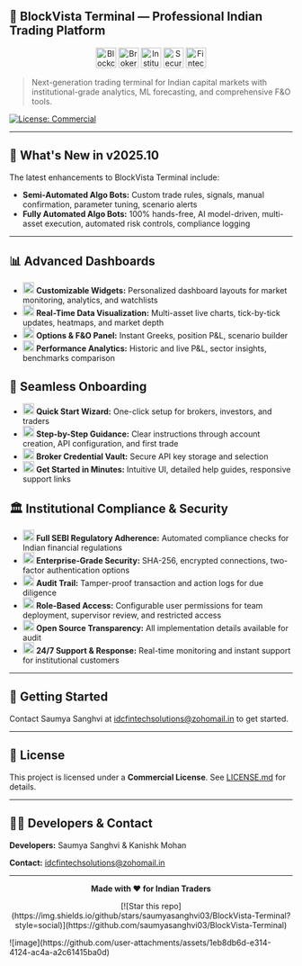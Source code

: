 ## 🚀 BlockVista Terminal — Professional Indian Trading Platform

<p align="center">
  <img src="image.jpg" height="36" title="Blockchain" />
  <img src="image.jpg" height="36" title="Broker" />
  <img src="image.jpg" height="36" title="Institutional" />
  <img src="image.jpg" height="36" title="Security" />
  <img src="image.jpg" height="36" title="Fintech" />
</p>

> Next-generation trading terminal for Indian capital markets with institutional-grade analytics, ML forecasting, and comprehensive F&O tools.

[![License: Commercial](https://img.shields.io/badge/License-Commercial-blue)](https://github.com/saumyasanghvi03/BlockVista-Terminal/tree/main#license)

---

## 🎯 What's New in v2025.10

The latest enhancements to BlockVista Terminal include:

- **Semi-Automated Algo Bots:** Custom trade rules, signals, manual confirmation, parameter tuning, scenario alerts
- **Fully Automated Algo Bots:** 100% hands-free, AI model-driven, multi-asset execution, automated risk controls, compliance logging

---

## 📊 Advanced Dashboards

- <img src="image.jpg" height="20" /> **Customizable Widgets:** Personalized dashboard layouts for market monitoring, analytics, and watchlists
- <img src="image.jpg" height="20" /> **Real-Time Data Visualization:** Multi-asset live charts, tick-by-tick updates, heatmaps, and market depth
- <img src="image.jpg" height="20" /> **Options & F&O Panel:** Instant Greeks, position P&L, scenario builder
- <img src="image.jpg" height="20" /> **Performance Analytics:** Historic and live P&L, sector insights, benchmarks comparison

## 🚀 Seamless Onboarding

- <img src="image.jpg" height="20" /> **Quick Start Wizard:** One-click setup for brokers, investors, and traders
- <img src="image.jpg" height="20" /> **Step-by-Step Guidance:** Clear instructions through account creation, API configuration, and first trade
- <img src="image.jpg" height="20" /> **Broker Credential Vault:** Secure API key storage and selection
- <img src="image.jpg" height="20" /> **Get Started in Minutes:** Intuitive UI, detailed help guides, responsive support links

## 🏛️ Institutional Compliance & Security

- <img src="image.jpg" height="20" /> **Full SEBI Regulatory Adherence:** Automated compliance checks for Indian financial regulations
- <img src="image.jpg" height="20" /> **Enterprise-Grade Security:** SHA-256, encrypted connections, two-factor authentication options
- <img src="image.jpg" height="20" /> **Audit Trail:** Tamper-proof transaction and action logs for due diligence
- <img src="image.jpg" height="20" /> **Role-Based Access:** Configurable user permissions for team deployment, supervisor review, and restricted access
- <img src="image.jpg" height="20" /> **Open Source Transparency:** All implementation details available for audit
- <img src="image.jpg" height="20" /> **24/7 Support & Response:** Real-time monitoring and instant support for institutional customers

---

## 🚀 Getting Started

Contact Saumya Sanghvi at [idcfintechsolutions@zohomail.in](mailto:idcfintechsolutions@zohomail.in) to get started.

---

## 📄 License

This project is licensed under a **Commercial License**. See [LICENSE.md](LICENSE.md) for details.

---

## 👨‍💻 Developers & Contact

**Developers:** Saumya Sanghvi & Kanishk Mohan

**Contact:** [idcfintechsolutions@zohomail.in](mailto:idcfintechsolutions@zohomail.in)

---

<p align="center"><strong>Made with ❤️ for Indian Traders</strong></p>
<p align="center">[![Star this repo](https://img.shields.io/github/stars/saumyasanghvi03/BlockVista-Terminal?style=social)](https://github.com/saumyasanghvi03/BlockVista-Terminal)</p>![image](https://github.com/user-attachments/assets/1eb8db6d-e314-4124-ac4a-a2c61415ba0d)

